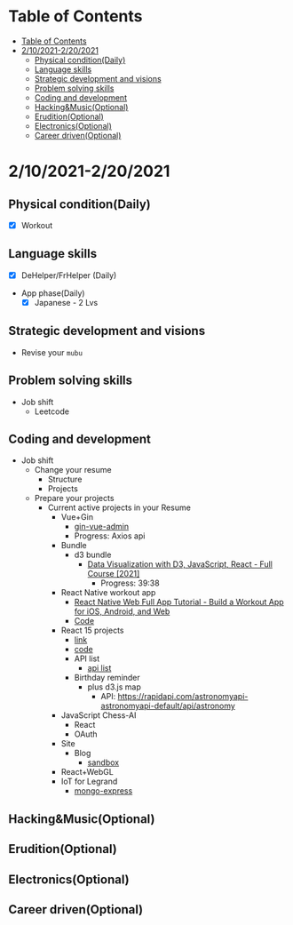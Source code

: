 # Table of Contents
- [Table of Contents](#table-of-contents)
- [2/10/2021-2/20/2021](#2102021-2202021)
  - [Physical condition(Daily)](#physical-conditiondaily)
  - [Language skills](#language-skills)
  - [Strategic development and visions](#strategic-development-and-visions)
  - [Problem solving skills](#problem-solving-skills)
  - [Coding and development](#coding-and-development)
  - [Hacking&Music(Optional)](#hackingmusicoptional)
  - [Erudition(Optional)](#eruditionoptional)
  - [Electronics(Optional)](#electronicsoptional)
  - [Career driven(Optional)](#career-drivenoptional)

# 2/10/2021-2/20/2021
## Physical condition(Daily)
- [x] Workout

## Language skills
- [x] DeHelper/FrHelper (Daily)
- App phase(Daily)
  - [x] Japanese - 2 Lvs

## Strategic development and visions
- Revise your `mubu`
## Problem solving skills
- Job shift
  - Leetcode
## Coding and development
- Job shift
  - Change your resume
    - Structure
    - Projects
  - Prepare your projects
    - Current active projects in your Resume
      - Vue+Gin
        - [gin-vue-admin](https://github.com/flipped-aurora/gin-vue-admin/tree/master/web)
        - Progress: Axios api
      - Bundle
        - d3 bundle
          - [Data Visualization with D3, JavaScript, React - Full Course [2021]](https://www.youtube.com/watch?v=2LhoCfjm8R4&t=1s)
            - Progress: 39:38
      - React Native workout app
        - [React Native Web Full App Tutorial - Build a Workout App for iOS, Android, and Web](https://www.youtube.com/watch?v=_CBYbEGvxYY)
        - [Code](https://github.com/benawad/react-native-web-series)
      - React 15 projects
        - [link](https://www.youtube.com/watch?v=a_7Z7C_JCyo&t=923s)
        - [code](https://github.com/john-smilga/react-projects)
        - API list
          - [api list](https://www.cmswire.com/information-management/15-api-management-platforms-that-make-the-short-list/)
        - Birthday reminder
          - plus d3.js map 
            - API: https://rapidapi.com/astronomyapi-astronomyapi-default/api/astronomy
      - JavaScript Chess-AI
        - React
        - OAuth
      - Site
        - Blog
          - [sandbox](https://github.com/taniarascia/sandbox)
      - React+WebGL
      - IoT for Legrand
        - [mongo-express](https://github.com/mongo-express/mongo-express/releases/tag/0.29.10)

## Hacking&Music(Optional)

## Erudition(Optional)

## Electronics(Optional)

## Career driven(Optional)

